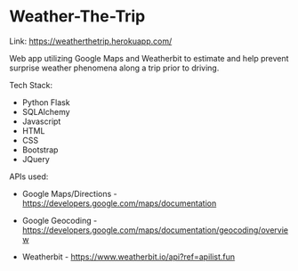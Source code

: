 # Weather-The-Trip

Link: https://weatherthetrip.herokuapp.com/

Web app utilizing Google Maps and Weatherbit to estimate and help prevent surprise weather phenomena along a trip prior to driving.

Tech Stack:
 - Python Flask
 - SQLAlchemy
 - Javascript
 - HTML
 - CSS
 - Bootstrap
 - JQuery


APIs used:
 
 - Google Maps/Directions - https://developers.google.com/maps/documentation
 
 - Google Geocoding - https://developers.google.com/maps/documentation/geocoding/overview
 
 - Weatherbit - https://www.weatherbit.io/api?ref=apilist.fun